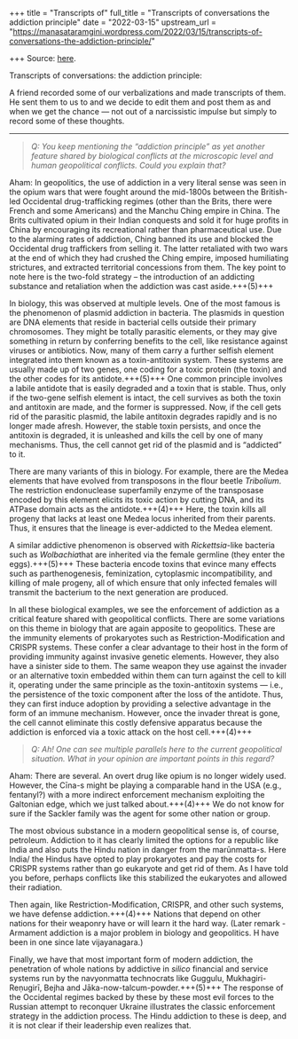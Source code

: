 +++
title = "Transcripts of"
full_title = "Transcripts of conversations the addiction principle"
date = "2022-03-15"
upstream_url = "https://manasataramgini.wordpress.com/2022/03/15/transcripts-of-conversations-the-addiction-principle/"

+++
Source: [here](https://manasataramgini.wordpress.com/2022/03/15/transcripts-of-conversations-the-addiction-principle/).

Transcripts of conversations: the addiction principle:

A friend recorded some of our verbalizations and made transcripts of them. He sent them to us to and we decide to edit them and post them as and when we get the chance — not out of a narcissistic impulse but simply to record some of these thoughts.

------------------------------------------------------------------------

> *Q: You keep mentioning the “addiction principle” as yet another feature shared by biological conflicts at the microscopic level and human geopolitical conflicts. Could you explain that?*  

Aham: In geopolitics, the use of addiction in a very literal sense was seen in the opium wars that were fought around the mid-1800s between the British-led Occidental drug-trafficking regimes (other than the Brits, there were French and some Americans) and the Manchu Ching empire in China. The Brits cultivated opium in their Indian conquests and sold it for huge profits in China by encouraging its recreational rather than pharmaceutical use. Due to the alarming rates of addiction, Ching banned its use and blocked the Occidental drug traffickers from selling it. The latter retaliated with two wars at the end of which they had crushed the Ching empire, imposed humiliating strictures, and extracted territorial concessions from them. The key point to note here is the two-fold strategy – the introduction of an addicting substance and retaliation when the addiction was cast aside.+++(5)+++

In biology, this was observed at multiple levels. One of the most famous is the phenomenon of plasmid addiction in bacteria. The plasmids in question are DNA elements that reside in bacterial cells outside their primary chromosomes. They might be totally parasitic elements, or they may give something in return by conferring benefits to the cell, like resistance against viruses or antibiotics. Now, many of them carry a further selfish element integrated into them known as a toxin-antitoxin system. These systems are usually made up of two genes, one coding for a toxic protein (the toxin) and the other codes for its antidote.+++(5)+++ One common principle involves a labile antidote that is easily degraded and a toxin that is stable. Thus, only if the two-gene selfish element is intact, the cell survives as both the toxin and antitoxin are made, and the former is suppressed. Now, if the cell gets rid of the parasitic plasmid, the labile antitoxin degrades rapidly and is no longer made afresh. However, the stable toxin persists, and once the antitoxin is degraded, it is unleashed and kills the cell by one of many mechanisms. Thus, the cell cannot get rid of the plasmid and is “addicted” to it.

There are many variants of this in biology. For example, there are the Medea elements that have evolved from transposons in the flour beetle *Tribolium*. The restriction endonuclease superfamily enzyme of the transposase encoded by this element elicits its toxic action by cutting DNA, and its ATPase domain acts as the antidote.+++(4)+++ Here, the toxin kills all progeny that lacks at least one Medea locus inherited from their parents. Thus, it ensures that the lineage is ever-addicted to the Medea element. 

A similar addictive phenomenon is observed with *Rickettsia*-like bacteria such as *Wolbachia*that are inherited via the female germline (they enter the eggs).+++(5)+++ These bacteria encode toxins that evince many effects such as parthenogenesis, feminization, cytoplasmic incompatibility, and killing of male progeny, all of which ensure that only infected females will transmit the bacterium to the next generation are produced.

In all these biological examples, we see the enforcement of addiction as a critical feature shared with geopolitical conflicts. There are some variations on this theme in biology that are again apposite to geopolitics. These are the immunity elements of prokaryotes such as Restriction-Modification and CRISPR systems. These confer a clear advantage to their host in the form of providing immunity against invasive genetic elements. However, they also have a sinister side to them. The same weapon they use against the invader or an alternative toxin embedded within them can turn against the cell to kill it, operating under the same principle as the toxin-antitoxin systems — i.e., the persistence of the toxic component after the loss of the antidote. Thus, they can first induce adoption by providing a selective advantage in the form of an immune mechanism. However, once the invader threat is gone, the cell cannot eliminate this costly defensive apparatus because the addiction is enforced via a toxic attack on the host cell.+++(4)+++

> *Q: Ah! One can see multiple parallels here to the current geopolitical situation. What in your opinion are important points in this regard?*  

Aham: There are several. An overt drug like opium is no longer widely used. However, the Cīna-s might be playing a comparable hand in the USA (e.g., fentanyl?) with a more indirect enforcement mechanism exploiting the Galtonian edge, which we just talked about.+++(4)+++ We do not know for sure if the Sackler family was the agent for some other nation or group. 


The most obvious substance in a modern geopolitical sense is, of course, petroleum. Addiction to it has clearly limited the options for a republic like India and also puts the Hindu nation in danger from the marūnmatta-s. Here India/ the Hindus have opted to play prokaryotes and pay the costs for CRISPR systems rather than go eukaryote and get rid of them. As I have told you before, perhaps conflicts like this stabilized the eukaryotes and allowed their radiation. 

Then again, like Restriction-Modification, CRISPR, and other such systems, we have defense addiction.+++(4)+++ Nations that depend on other nations for their weaponry have or will learn it the hard way. (Later remark - Armament addiction is a major problem in biology and geopolitics. H have been in one since late vijayanagara.)

Finally, we have that most important form of modern addiction, the penetration of whole nations by addictive in _silico_ financial and service systems run by the navyonmatta technocrats like Guggulu, Mukhagiri-Reṇugirī, Bejha and Jāka-now-talcum-powder.+++(5)+++ The response of the Occidental regimes backed by these by these most evil forces to the Russian attempt to reconquer Ukraine illustrates the classic enforcement strategy in the addiction process. The Hindu addiction to these is deep, and it is not clear if their leadership even realizes that.

